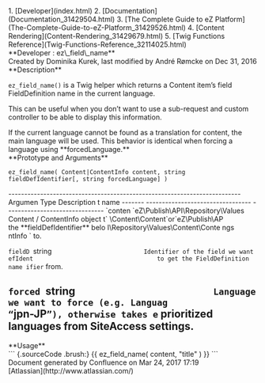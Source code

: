 <div id="page">
<div id="main" class="aui-page-panel">
<div id="main-header">
<div id="breadcrumb-section">
1.  [Developer](index.html)
2.  [Documentation](Documentation_31429504.html)
3.  [The Complete Guide to eZ
    Platform](The-Complete-Guide-to-eZ-Platform_31429526.html)
4.  [Content Rendering](Content-Rendering_31429679.html)
5.  [Twig Functions Reference](Twig-Functions-Reference_32114025.html)

</div>
**Developer : ez\_field\_name**

</div>
<div id="content" class="view">
<div class="page-metadata">
Created by Dominika Kurek, last modified by André Rømcke on Dec 31, 2016

</div>
<div id="main-content" class="wiki-content group">
<div class="contentLayout2">
<div class="columnLayout two-right-sidebar"
data-layout="two-right-sidebar">
<div class="cell normal" data-type="normal">
<div class="innerCell">
**Description**

`ez_field_name()` is a Twig helper which returns a Content item’s field
FieldDefinition name in the current language.

This can be useful when you don’t want to use a sub-request and custom
controller to be able to display this information.

<div
class="confluence-information-macro confluence-information-macro-information">
<div class="confluence-information-macro-body">
If the current language cannot be found as a translation for content,
the main language will be used. This behavior is identical when forcing
a language using **forcedLanguage.**

</div>
</div>
**Prototype and Arguments**

`ez_field_name( Content|ContentInfo content, string fieldDefIdentifier[, string forcedLanguage] )`

<div class="table-wrap">
  -------------------------------------------------------------------------
  Argumen Type                              Description
  t                                         
  name                                      
  ------- --------------------------------- -------------------------------
  `conten `eZ\Publish\API\Repository\Values Content / ContentInfo object
  t`      \Content\Content`or`eZ\Publish\AP the **fieldDefIdentifier** belo
          I\Repository\Values\Content\Conte ngs
          ntInfo `                          to.

  `fieldD `string`                          Identifier of the field we want
  efIdent                                   to get the FieldDefinition name
  ifier`                                    from.

  `forced `string`                          Language we want to force (e.g.
  Languag                                   “`jpn-JP`”), otherwise takes
  e`                                        prioritized languages from
                                            SiteAccess settings.
  -------------------------------------------------------------------------

</div>
**Usage**

<div class="code panel pdl" style="border-width: 1px;">
<div class="codeContent panelContent pdl">
``` {.sourceCode .brush:}
<label for="ez-content-article-title">{{ ez_field_name( content, "title" ) }}</label>
```

</div>
</div>
</div>
</div>
<div class="cell aside" data-type="aside">
<div class="innerCell">
</div>
</div>
</div>
</div>
</div>
</div>
</div>
<div id="footer" role="contentinfo">
<div class="section footer-body">
Document generated by Confluence on Mar 24, 2017 17:19

<div id="footer-logo">
[Atlassian](http://www.atlassian.com/)

</div>
</div>
</div>
</div>

